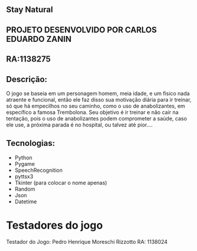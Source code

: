 ## Stay Natural
## PROJETO DESENVOLVIDO POR CARLOS EDUARDO ZANIN
## RA:1138275

## Descrição:
O jogo se baseia em um personagem homem, meia idade, e um fisico nada atraente e funcional, então ele faz disso sua motivação diária para ir treinar, só que há empecilhos no seu caminho, como o uso de anabolizantes, em específico a famosa Trembolona. Seu objetivo é ir treinar e não cair na tentação, pois o uso de anabolizantes podem comprometer a saúde, caso ele use, a próxima parada é no hospital, ou talvez até pior....

## Tecnologias:  
- Python 
- Pygame  
- SpeechRecognition  
- pyttsx3  
- Tkinter (para colocar o nome apenas)  
- Random
- Json
- Datetime 

# Testadores do jogo
Testador do Jogo: Pedro Henrique Moreschi Rizzotto RA: 1138024
